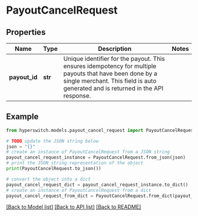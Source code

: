 # PayoutCancelRequest


## Properties

Name | Type | Description | Notes
------------ | ------------- | ------------- | -------------
**payout_id** | **str** | Unique identifier for the payout. This ensures idempotency for multiple payouts that have been done by a single merchant. This field is auto generated and is returned in the API response. | 

## Example

```python
from hyperswitch.models.payout_cancel_request import PayoutCancelRequest

# TODO update the JSON string below
json = "{}"
# create an instance of PayoutCancelRequest from a JSON string
payout_cancel_request_instance = PayoutCancelRequest.from_json(json)
# print the JSON string representation of the object
print(PayoutCancelRequest.to_json())

# convert the object into a dict
payout_cancel_request_dict = payout_cancel_request_instance.to_dict()
# create an instance of PayoutCancelRequest from a dict
payout_cancel_request_from_dict = PayoutCancelRequest.from_dict(payout_cancel_request_dict)
```
[[Back to Model list]](../README.md#documentation-for-models) [[Back to API list]](../README.md#documentation-for-api-endpoints) [[Back to README]](../README.md)


